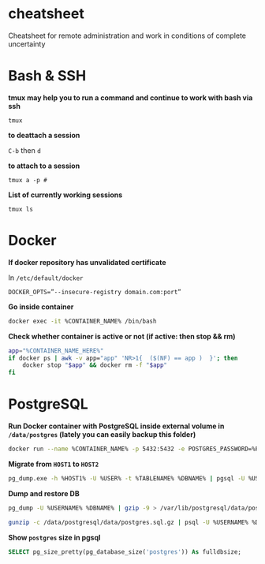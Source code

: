 # cheatsheet
Cheatsheet for remote administration and work in conditions of complete uncertainty

# Bash & SSH
__tmux may help you to run a command and continue to work with bash via ssh__
```
tmux
```
__to deattach a session__

`C-b` then `d`

__to attach to a session__

`tmux a -p #`

__List of currently working sessions__

`tmux ls`

# Docker
__If docker repository has unvalidated certificate__

In `/etc/default/docker`
```
DOCKER_OPTS=”--insecure-registry domain.com:port”
```
__Go inside container__
```bash
docker exec -it %CONTAINER_NAME% /bin/bash
```

__Check whether container is active or not (if active: then stop && rm)__
```bash
app="%CONTAINER_NAME_HERE%"
if docker ps | awk -v app="app" 'NR>1{  ($(NF) == app )  }'; then
    docker stop "$app" && docker rm -f "$app"
fi
```

# PostgreSQL
__Run Docker container with PostgreSQL inside external volume in ```/data/postgres``` (lately you can easily backup this folder)__
```bash
docker run --name %CONTAINER_NAME% -p 5432:5432 -e POSTGRES_PASSWORD=%PASSWORD% -d -v /data/postgresql/data/:/var/lib/postgresql/data %PGSQL-IMAGE%
```

__Migrate from ```HOST1``` to ```HOST2```__
```bash
pg_dump.exe -h %HOST1% -U %USER% -t %TABLENAME% %DBNAME% | pgsql -U %USER% -h %HOST2% %DBNAME%
```
__Dump and restore DB__
```bash
pg_dump -U %USERNAME% %DBNAME% | gzip -9 > /var/lib/postgresql/data/postgres.sql.gz
```

```bash
gunzip -c /data/postgresql/data/postgres.sql.gz | psql -U %USERNAME% %DBNAME%
```
__Show `postgres` size in pgsql__
```SQL
SELECT pg_size_pretty(pg_database_size('postgres')) As fulldbsize;
```
